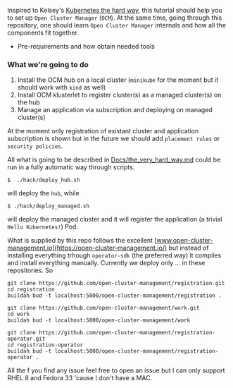 Inspired to Kelsey's [Kubernetes the hard way](https://github.com/kelseyhightower/kubernetes-the-hard-way), this tutorial should help you to set up `Open Cluster Manager` (`OCM`). At the same time, going through this repository, one should learn `Open Cluster Manager`  internals and how all the components fit together.



- Pre-requirements and how obtain needed tools

### What we're going to do

1. Install the OCM hub on a local cluster (`minikube` for the moment but it should work with `kind` as well) 
2. Install OCM klusterlet to register cluster(s) as a managed cluster(s) on the hub
3. Manage an application via subscription and deploying on managed cluster(s)

At the moment only registration of existant cluster and application subscription is shown but in the future we should add `placement rules` or `security policies`.

All what is going to be described in [Docs/the_very_hard_way.md](./Docs/the_very_hard_way.md) could be run in a fully automatic way through scripts.


```shell
$  ./hack/deploy_hub.sh
```
will deploy the `hub`, while

```shell
$ ./hack/deploy_managed.sh
```

will deploy the managed cluster and it will register the application (a trivial `Hello Kubernetes!`) Pod.

What is supplied by this repo follows the excellent [www.open-cluster-management.io](https://open-cluster-management.io/) but instead of installing everything trhough `operator-sdk` (the preferred way) it compiles and install everything manually. Currently we deploy only ... in these repositories.
So 


```shell
git clone https://github.com/open-cluster-management/registration.git
cd registration
buildah bud -t localhost:5000/open-cluster-management/registration .
```

```shelll
git clone https://github.com/open-cluster-management/work.git
cd work
buildah bud -t localhost:5000/open-cluster-management/work
```


```shell
git clone https://github.com/open-cluster-management/registration-operator.git
cd registration-operator
buildah bud -t localhost:5000/open-cluster-management/registration-operator .
```

All the f you find any issue feel free to open an issue but I can only support RHEL 8 and Fedora 33 'cause I don't have a MAC.